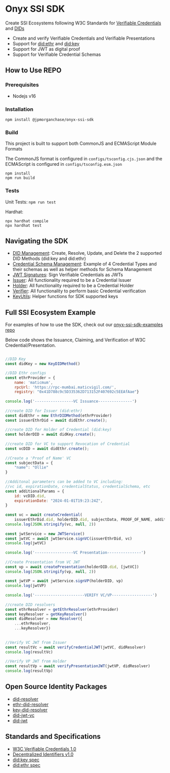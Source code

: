 # Onyx SSI SDK

Create SSI Ecosystems following W3C Standards for [Verifiable Credentials](https://www.w3.org/TR/vc-data-model/) and [DIDs](https://www.w3.org/TR/did-core/)

* Create and verify Verifiable Credentials and Verifiable Presentations
* Support for [did:ethr](https://github.com/decentralized-identity/ethr-did-resolver/blob/master/doc/did-method-spec.md) and [did:key](https://w3c-ccg.github.io/did-method-key/)
* Support for JWT as digital proof
* Support for Verifiable Credential Schemas

## How to Use REPO

### Prerequisites

* Nodejs v16

### Installation

``` shell
npm install @jpmorganchase/onyx-ssi-sdk
```

### Build

This project is built to support both CommonJS and ECMAScript Module Formats

The CommonJS format is configured in `configs/tsconfig.cjs.json` and the ECMAScript is configured in `configs/tsconfig.esm.json` 

``` shell
npm install
npm run build
```
### Tests

Unit Tests: `npm run test`

Hardhat: 
``` shell 
npx hardhat compile
npx hardhat test
```

## Navigating the SDK
* [DID Management](https://github.com/jpmorganchase/onyx-ssi-sdk/tree/main/src/services/common/did): Create, Resolve, Update, and Delete the 2 supported DID Methods (did:key and did:ethr)
* [Credential Schema Management](https://github.com/jpmorganchase/onyx-ssi-sdk/tree/main/src/services/common/schemas): Example of 4 Credential Types and their schemas as well as helper methods for Schema Management
* [JWT Signatures](https://github.com/jpmorganchase/onyx-ssi-sdk/tree/main/src/services/common/signatures): Sign Verifiable Credentials as JWTs
* [Issuer](https://github.com/jpmorganchase/onyx-ssi-sdk/tree/main/src/services/issuer): All functionality required to be a Credential Issuer
* [Holder](https://github.com/jpmorganchase/onyx-ssi-sdk/tree/main/src/services/holder): All functionality required to be a Credential Holder
* [Verifier](https://github.com/jpmorganchase/onyx-ssi-sdk/tree/main/src/services/verifier): All functionality to perform basic Credential verification
* [KeyUtils](https://github.com/jpmorganchase/onyx-ssi-sdk/blob/main/src/utils/KeyUtils.ts): Helper functions for SDK supported keys

## Full SSI Ecosystem Example

For examples of how to use the SDK, check out our [onyx-ssi-sdk-examples repo](https://github.com/jpmorganchase/onyx-ssi-sdk-examples)

Below code shows the Issuance, Claiming, and Verification of W3C Credential/Presentation.

```javascript

//DID Key
const didKey = new KeyDIDMethod()

//DID Ethr configs
const ethrProvider = {
    name: 'maticmum', 
    rpcUrl: 'https://rpc-mumbai.maticvigil.com/', 
    registry: "0x41D788c9c5D335362D713152F407692c5EEAfAae"}
   
console.log('-----------------VC Issuance---------------')
       
//create DID for Issuer (did:ethr)
const didEthr = new EthrDIDMethod(ethrProvider)
const issuerEthrDid = await didEthr.create();
   
//create DID for Holder of Credential (did:key)
const holderDID = await didKey.create();
   
//create DID for VC to support Revocation of Credential
const vcDID = await didEthr.create();
   
//Create a 'Proof of Name' VC
const subjectData = {
    "name": "Ollie"
}
   
//Additonal parameters can be added to VC including:
//vc id, expirationDate, credentialStatus, credentialSchema, etc
const additionalParams = {
    id: vcDID.did,
    expirationDate: "2024-01-01T19:23:24Z",
}
   
const vc = await createCredential(
    issuerEthrDid.did, holderDID.did, subjectData, PROOF_OF_NAME, additionalParams)
console.log(JSON.stringify(vc, null, 2))
   
const jwtService = new JWTService()
const jwtVC = await jwtService.signVC(issuerEthrDid, vc)
console.log(jwtVC)
   
console.log('-----------------VC Presentation---------------')
   
//Create Presentation from VC JWT
const vp = await createPresentation(holderDID.did, [jwtVC])
console.log(JSON.stringify(vp, null, 2))
   
const jwtVP = await jwtService.signVP(holderDID, vp)
console.log(jwtVP)
   
console.log('----------------------VERIFY VC/VP------------------')
       
//create DID resolvers
const ethrResolver = getEthrResolver(ethrProvider)
const keyResolver = getKeyResolver()
const didResolver = new Resolver({
    ...ethrResolver, 
    ...keyResolver})
   
   
//Verify VC JWT from Issuer
const resultVc = await verifyCredentialJWT(jwtVC, didResolver)
console.log(resultVc)
       
//Verify VP JWT from Holder
const resultVp = await verifyPresentationJWT(jwtVP, didResolver)
console.log(resultVp)
```

## Open Source Identity Packages
* [did-resolver](https://github.com/decentralized-identity/did-resolver)
* [ethr-did-resolver](https://github.com/decentralized-identity/ethr-did-resolver)
* [key-did-resolver](https://github.com/ceramicnetwork/js-did/tree/main/packages/key-did-resolver)
* [did-jwt-vc](https://github.com/decentralized-identity/did-jwt-vc)
* [did-jwt](https://github.com/decentralized-identity/did-jwt)

## Standards and Specifications
* [W3C Verifiable Credentials 1.0](https://www.w3.org/TR/vc-data-model/)
* [Decentralized Identifiers v1.0](https://w3c.github.io/did-core/)
* [did:key spec](https://w3c-ccg.github.io/did-method-key/)
* [did:ethr spec](https://github.com/decentralized-identity/ethr-did-resolver/blob/master/doc/did-method-spec.md)

